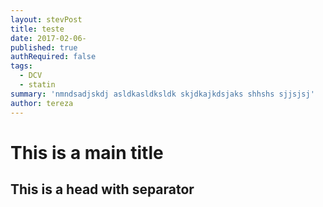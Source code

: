 ```yaml
---
layout: stevPost
title: teste
date: 2017-02-06-
published: true
authRequired: false
tags:
  - DCV
  - statin
summary: 'nmndsadjskdj asldkasldksldk skjdkajkdsjaks shhshs sjjsjsj'
author: tereza
---
```



# This is a main title
## This is a head with separator

